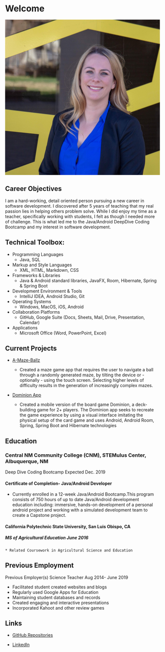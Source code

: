 # Welcome

![sitepicture](IMG_4538.jpg)

## Career Objectives

I am a hard-working, detail oriented person pursuing a new career in software development. I discovered after 5 years of teaching that my real passion lies in helping others problem solve. While I did enjoy my time as a teacher, specifically working with students, I felt as though I needed more of challenge. This is what led me to the Java/Android DeepDive Coding Bootcamp and my interest in software development. 

## Technical Toolbox:
* Programming Languages
   * Java, SQL
* Markup and Style Languages
   * XML, HTML, Markdown, CSS
* Frameworks & Libraries
   * Java & Android standard libraries, JavaFX, Room, Hibernate, Spring & Spring Boot       
* Development Environment & Tools
   * IntelliJ IDEA, Android Studio, Git
* Operating Systems
   * Windows, MacOS, iOS, Android
* Collaboration Platforms
   * GitHub, Google Suite (Docs, Sheets, Mail, Drive, Presentation, Calendar)
* Applications
   * Microsoft Office (Word, PowerPoint, Excel)



## Current Projects

* [A-Maze-Ballz](https://github.com/edubois9119/a-maze-ballz) 
  *	Created a maze game app that requires the user to navigate a ball through a randomly generated maze, by tilting the device or - optionally - using the touch screen. Selecting higher levels of difficulty results in the generation of increasingly complex mazes.


* [Dominion App](https://dominion-game.github.io/)
  * Created a mobile version of the board game Dominion, a deck-building game for 2+ players. The Dominion app seeks to recreate the game experience by using a visual interface imitating the physical setup of the card game and uses Android, Android Room, Spring, Spring Boot and Hibernate technologies

## Education

### Central NM Community College (CNM), STEMulus Center, Albuquerque, NM
Deep Dive Coding Bootcamp						Expected Dec. 2019

#### Certificate of Completion- Java/Android Developer
  * Currently enrolled in a 12-week Java/Android Bootcamp.This program consists of 750 hours of up to date Java/Android development education including: immersive, hands-on development of a personal android project and working with a simulated development team to create a Capstone project.

#### California Polytechnic State University, San Luis Obispo, CA
##### MS of Agricultural Education							June 2016
    * Related Coursework in Agricultural Science and Education


## Previous Employment 

Previous Employer(s)
Science Teacher								Aug 2014- June 2019	
* Facilitated student created websites and blogs
* Regularly used Google Apps for Education
* Maintaining student databases and records
* Created engaging and interactive presentations
* Incorporated Kahoot and other review games


## Links

* [GitHub Repositories](https://github.com/edubois9119)

* [LinkedIn](https://www.linkedin.com/in/erica-dubois-90b171187/)

